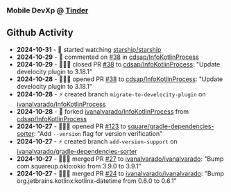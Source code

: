 ### Mobile DevXp @ [Tinder](https://medium.com/tinder)

## Github Activity
- **2024-10-31** - 👀 started watching [starship/starship](https://github.com/starship/starship)
- **2024-10-29** - 💬 commented on [#38](https://api.github.com/repos/cdsap/InfoKotlinProcess/issues/38/comments) in [cdsap/InfoKotlinProcess](https://github.com/cdsap/InfoKotlinProcess)
- **2024-10-29** - 🧑🏻‍💻 closed PR [#38](https://github.com/cdsap/InfoKotlinProcess/pull/38) to [cdsap/InfoKotlinProcess](https://github.com/cdsap/InfoKotlinProcess): "Update develocity plugin to 3.18.1"
- **2024-10-28** - 🧑🏻‍💻 opened PR [#38](https://github.com/cdsap/InfoKotlinProcess/pull/38) to [cdsap/InfoKotlinProcess](https://github.com/cdsap/InfoKotlinProcess): "Update develocity plugin to 3.18.1"
- **2024-10-28** - ⚡️ created branch `migrate-to-develocity-plugin` on [ivanalvarado/InfoKotlinProcess](https://github.com/ivanalvarado/InfoKotlinProcess)
- **2024-10-28** - 🔱 forked [ivanalvarado/InfoKotlinProcess]() from [cdsap/InfoKotlinProcess](https://github.com/cdsap/InfoKotlinProcess)
- **2024-10-27** - 🧑🏻‍💻 opened PR [#123](https://github.com/square/gradle-dependencies-sorter/pull/123) to [square/gradle-dependencies-sorter](https://github.com/square/gradle-dependencies-sorter): "Add `--version` flag for version verification"
- **2024-10-27** - ⚡️ created branch `add-version-support` on [ivanalvarado/gradle-dependencies-sorter](https://github.com/ivanalvarado/gradle-dependencies-sorter)
- **2024-10-27** - 🧑🏻‍💻 merged PR [#27](https://github.com/ivanalvarado/ivanalvarado/pull/27) to [ivanalvarado/ivanalvarado](https://github.com/ivanalvarado/ivanalvarado): "Bump com.squareup.okio:okio from 3.9.0 to 3.9.1"
- **2024-10-27** - 🧑🏻‍💻 merged PR [#24](https://github.com/ivanalvarado/ivanalvarado/pull/24) to [ivanalvarado/ivanalvarado](https://github.com/ivanalvarado/ivanalvarado): "Bump org.jetbrains.kotlinx:kotlinx-datetime from 0.6.0 to 0.6.1"